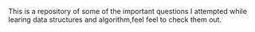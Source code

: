 This is a repository of some of the important questions I attempted while learing data structures and algorithm,feel feel to check them out.
